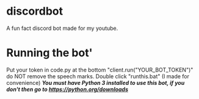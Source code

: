 # discordbot
A fun fact discord bot made for my youtube.
# Running the bot'
Put your token in code.py at the bottom "client.run("YOUR_BOT_TOKEN")" do NOT remove the speech marks.
Double click "runthis.bat" (I made for convenience)
***You must have Python 3 installed to use this bot, if you don't then go to https://python.org/downloads***
